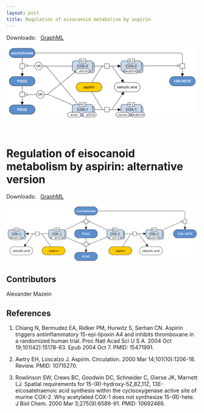 ```yaml
---
layout: post
title: Regulation of eisocanoid metabolism by aspirin
---
```


Downloads: &nbsp; 
[GraphML](../downloads/F100-aspirin-V003B.graphml) &nbsp;
<!--[SBGN-ML](../downloads/F100-aspirin-V003B-SBGNv02.sbgn) &nbsp;
[Newt](http://web.newteditor.org/?URL=http://metabolismregulation.org/downloads/F100-aspirin-V003B-newt.sbgn) &nbsp;-->
<p align="middle"><a href="/glycolysis/"><img id="image" src="/downloads/F100-aspirin-V003B.png" width="500"/></a></p>

<br />

# Regulation of eisocanoid metabolism by aspirin: alternative version  

Downloads: &nbsp; 
[GraphML](../downloads/F100-aspirin-V003A.graphml) &nbsp;
<p align="middle"><a href="/glycolysis/"><img id="image" src="/downloads/F100-aspirin-V003A.png" width="620"/></a></p>

## Contributors

Alexander Mazein

## References

1. Chiang N, Bermudez EA, Ridker PM, Hurwitz S, Serhan CN. Aspirin triggers antiinflammatory 15-epi-lipoxin A4 and inhibits thromboxane in a randomized human trial. Proc Natl Acad Sci U S A. 2004 Oct 19;101(42):15178-83. Epub 2004 Oct 7. PMID: 15471991.

1. Awtry EH, Loscalzo J. Aspirin. Circulation. 2000 Mar 14;101(10):1206-18. Review. PMID: 10715270.

1. Rowlinson SW, Crews BC, Goodwin DC, Schneider C, Gierse JK, Marnett LJ. Spatial requirements for 15-(R)-hydroxy-5Z,8Z,11Z, 13E-eicosatetraenoic acid synthesis within the cyclooxygenase active site of murine COX-2. Why acetylated COX-1 does not synthesize 15-(R)-hete. J Biol Chem. 2000 Mar 3;275(9):6586-91. PMID: 10692466.

